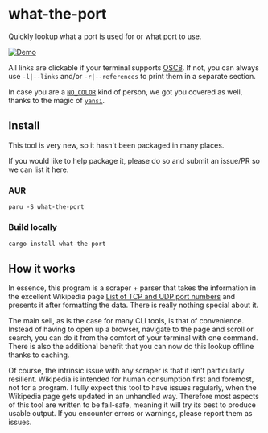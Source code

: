 # what-the-port

Quickly lookup what a port is used for or what port to use.

[![Demo](https://asciinema.org/a/tgWvNGTvEmbhkK0hzmusu3hHp.svg)](https://asciinema.org/a/tgWvNGTvEmbhkK0hzmusu3hHp)

All links are clickable if your terminal supports [OSC8](https://github.com/Alhadis/OSC8-Adoption).
If not, you can always use `-l|--links` and/or `-r|--references` to print them in a separate section.

In case you are a [`NO_COLOR`](https://no-color.org/) kind of person, we got you covered as well,
thanks to the magic of [`yansi`](https://docs.rs/yansi/latest/yansi/struct.Condition.html#associatedconstant.TTY_AND_COLOR).

## Install

This tool is very new, so it hasn't been packaged in many places.

If you would like to help package it, please do so and submit an issue/PR so we can list it here.

### AUR

`paru -S what-the-port`

### Build locally

`cargo install what-the-port`

## How it works

In essence, this program is a scraper + parser that takes the information in the excellent Wikipedia page
[List of TCP and UDP port numbers](https://en.wikipedia.org/wiki/List_of_TCP_and_UDP_port_numbers)
and presents it after formatting the data. There is really nothing special about it.

The main sell, as is the case for many CLI tools, is that of convenience.
Instead of having to open up a browser, navigate to the page and scroll or search,
you can do it from the comfort of your terminal with one command.
There is also the additional benefit that you can now do this lookup offline thanks to caching.

Of course, the intrinsic issue with any scraper is that it isn't particularly resilient.
Wikipedia is intended for human consumption first and foremost, not for a program.
I fully expect this tool to have issues regularly, when the Wikipedia page gets updated
in an unhandled way. Therefore most aspects of this tool are written to be fail-safe,
meaning it will try its best to produce usable output. If you encounter errors or warnings,
please report them as issues.
